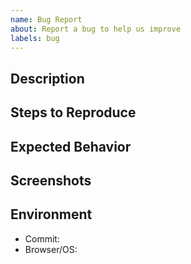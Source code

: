 ```yaml
---
name: Bug Report
about: Report a bug to help us improve
labels: bug
---
```


## Description

## Steps to Reproduce

## Expected Behavior

## Screenshots

## Environment
- Commit:
- Browser/OS:
